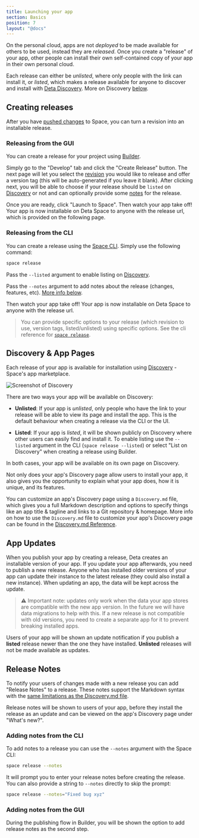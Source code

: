 ```yaml
---
title: Launching your app
section: Basics
position: 7
layout: "@docs"
---
```


On the personal cloud, apps are not *deployed* to be made available for others to be used, instead they are *released*. Once you create a "release" of your app, other people can install their own self-contained copy of your app in their own personal cloud.

Each release can either be *unlisted*, where only people with the link can install it, or *listed*, which makes a release available for anyone to discover and install with [Deta Discovery](/discovery). More on Discovery [below](/docs/en/basics/releases#discovery--app-pages).

## Creating releases

After you have [pushed changes](/docs/en/basics/revisions) to Space, you can turn a revision into an installable release.


### Releasing from the GUI

You can create a release for your project using [Builder](/docs/en/basics/projects#projects-in-builder).

Simply go to the "Develop" tab and click the "Create Release" button. The next page will let you select the [revision](/docs/en/basics/revisions) you would like to release and offer a version tag (this will be auto-generated if you leave it blank). After clicking next, you will be able to choose if your release should be `listed` on [Discovery](/discovery) or not and can optionally provide some [notes](#release-notes) for the release.

Once you are ready, click "Launch to Space". Then watch your app take off! Your app is now installable on Deta Space to anyone with the release url, which is provided on the following page.

### Releasing from the CLI

You can create a release using the [Space CLI](/docs/en/basics/cli). Simply use the following command:

```bash
space release
```

Pass the `--listed` argument to enable listing on [Discovery](/docs/en/basics/releases#discovery--app-pages).

Pass the `--notes` argument to add notes about the release (changes, features, etc). [More info below](#release-notes).

Then watch your app take off! Your app is now installable on Deta Space to anyone with the release url.

> You can provide specific options to your release (which revision to use, version tags, listed/unlisted) using specific options. See the cli reference for [`space release`](/docs/en/reference/cli#deta-release).

## Discovery & App Pages

Each release of your app is available for installation using [Discovery](/discovery) - Space's app marketplace.

![Screenshot of Discovery](/docs_assets/discovery.png)

There are two ways your app will be available on Discovery:

- **Unlisted**: If your app is *unlisted*, only people who have the link to your release will be able to view its page and install the app. This is the default behaviour when creating a release via the CLI or the UI.

- **Listed**: If your app is *listed*, it will be shown publicly on Discovery where other users can easily find and install it. To enable listing use the `--listed` argument in the CLI (`space release --listed`) or select "List on Discovery" when creating a release using Builder.

In both cases, your app will be available on its own page on Discovery.

Not only does your app's Discovery page allow users to install your app, it also gives you the opportunity to explain what your app does, how it is unique, and its features.

You can customize an app's Discovery page using a `Discovery.md` file, which gives you  a full Markdown description and options to specify things like an app title & tagline and links to a Git repository & homepage. More info on how to use the `Discovery.md` file to customize your app's Discovery page can be found in the [Discovery.md Reference](/docs/en/reference/discovery).

## App Updates

When you publish your app by creating a release, Deta creates an installable version of your app. If you update your app afterwards, you need to publish a new release. Anyone who has installed older versions of your app can update their instance to the latest release (they could also install a new instance). When updating an app, the data will be kept across the update.

> ⚠️ Important note: updates only work when the data your app stores are compatible with the new app version. In the future we will have data migrations to help with this. If a new release is not compatible with old versions, you need to create a separate app for it to prevent breaking installed apps.

Users of your app will be shown an update notification if you publish a **listed** release newer than the one they have installed. **Unlisted** releases will not be made available as updates.

## Release Notes

To notify your users of changes made with a new release you can add "Release Notes" to a release. These notes support the Markdown syntax with the [same limitations as the Discovery.md file](/docs/en/reference/discovery#supported-syntax).

Release notes will be shown to users of your app, before they install the release as an update and can be viewed on the app's Discovery page under "What's new?".

### Adding notes from the CLI

To add notes to a release you can use the `--notes` argument with the Space CLI:

```bash
space release --notes
```

It will prompt you to enter your release notes before creating the release. You can also provide a string to `--notes` directly to skip the prompt:

```bash
space release --notes="Fixed bug xyz"
```

### Adding notes from the GUI

During the publishing flow in Builder, you will be shown the option to add release notes as the second step.
